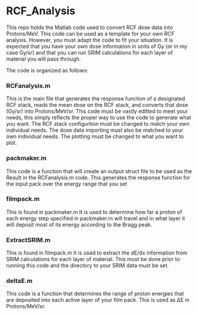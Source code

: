 # RCF_Analysis
This repo holds the Matlab code used to convert RCF dose data into Protons/MeV.
This code can be used as a template for your own RCF analysis. However, you must adapt the code to fit your situation. It is expected that you have your own dose information in units of Gy (or in my case Gy/sr) and that you can run SRIM calculations for each layer of material you will pass through.

The code is organized as follows:
### RCFanalysis.m
This is the main file that generates the response function of a designated RCF stack, reads the mean dose on the RCF stack, and converts that dose (Gy/sr) into Protons/MeV/sr. This code must be vastly editted to meet your needs, this simply reflects the proper way to use the code to generate what you want. The RCF stack configurtion must be changed to match your own individual needs. The dose data importing must also be matched to your own individual needs. The plotting must be changed to what you want to plot.

### packmaker.m
This code is a function that will create an output struct file to be used as the Result in the RCFanalysis.m code. This generates the response function for the input pack over the energy range that you set

### filmpack.m
This is found in packmaker.m
It is used to determine how far a proton of each energy step specified in packmaker.m will travel and in what layer it will deposit most of its energy according to the Bragg peak. 

### ExtractSRIM.m
This is found in filmpack.m
It is used to extract the dE/dx information from SRIM calculations for each layer of material. This must be done prior to running this code and the directory to your SRIM data must be set.

### deltaE.m
This code is a function that determines the range of proton energies that are deposited into each active layer of your film pack. This is used as &Delta;E in Protons/MeV/sr.
